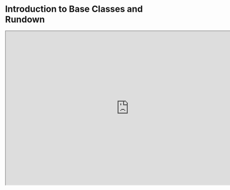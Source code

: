 # Introduction to Base Classes and Rundown

<p><iframe title="YouTube video player" src="https://www.youtube.com/embed/vqoO5vq-V1s?si=ecQidoIZRa9VGOzh" width="800" height="500" allowfullscreen="allowfullscreen" allow="accelerometer; autoplay; clipboard-write; encrypted-media; gyroscope; picture-in-picture; web-share"></iframe></p>